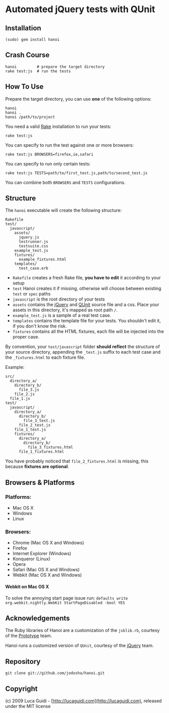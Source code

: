 # Automated jQuery tests with QUnit

## Installation

    (sudo) gem install hanoi
  
## Crash Course

    hanoi         # prepare the target directory
    rake test:js  # run the tests

## How To Use

Prepare the target directory, you can use **one** of the following options:

    hanoi
    hanoi .
    hanoi /path/to/project

You need a valid [Rake](http://rake.rubyforge.org/) installation to run your tests:

    rake test:js

You can specify to run the test against one or more browsers:

    rake test:js BROWSERS=firefox,ie,safari

You can specify to run only certain tests:

    rake test:js TESTS=path/to/first_test.js,path/to/second_test.js

You can combine both `BROWSERS` and `TESTS` configurations.

## Structure

The `hanoi` executable will create the following structure:

    Rakefile
    test/
      javascript/
        assets/
          jquery.js
          testrunner.js
          testsuite.css
        example_test.js
        fixtures/
          example_fixtures.html
        templates/
          test_case.erb

* `Rakefile` creates a fresh Rake file, **you have to edit** it according to your setup
* `test` Hanoi creates it if missing, otherwise will choose between existing `test` or `spec` paths
* `javascript` is the root directory of your tests
* `assets` contains the [jQuery](http://jquery.com) and [QUnit](http://docs.jquery.com/QUnit) source file and a css.
  Place your assets in this directory, it's mapped as root path `/`.
* `example_test.js` is a sample of a real test case.
* `templates` contains the template file for your tests. You shouldn't edit it, if you don't know the risk.
* `fixtures` contains all the HTML fixtures, each file will be injected into the proper case.

By convention, your `test/javascript` folder **should reflect** the structure of your source directory,
appending the `_test.js` suffix to each test case and the `_fixtures.html` to each fixture file.

Example:
  
    src/
      directory_a/
        directory_b/
          file_3.js
        file_2.js
      file_1.js
    test/
      javascript/
        directory_a/
          directory_b/
            file_3_test.js
          file_2_test.js
        file_1_test.js
        fixtures/
          directory_a/
            directory_b/
              file_3_fixtures.html
          file_1_fixtures.html

You have probably noticed that `file_2_fixtures.html` is missing, this because **fixtures are optional**.

## Browsers & Platforms

### Platforms:

* Mac OS X
* Windows
* Linux

### Browsers:

* Chrome (Mac OS X and Windows)
* Firefox
* Internet Explorer (Windows)
* Konqueror (Linux)
* Opera
* Safari (Mac OS X and Windows)
* Webkit (Mac OS X and Windows)

#### Webkit on Mac OS X

To solve the annoying start page issue run: `defaults write org.webkit.nightly.WebKit StartPageDisabled -bool YES`

## Acknowledgements

The Ruby libraries of Hanoi are a customization of the `jsblib.rb`, courtesy of the [Prototype](http://prototypejs.org) team.

Hanoi runs a customized version of `QUnit`, courtesy of the [jQuery](http://jquery.com) team.

## Repository

    git clone git://github.com/jodosha/hanoi.git

## Copyright

(c) 2009 Luca Guidi - [http://lucaguidi.com](http://lucaguidi.com), released under the MIT license
